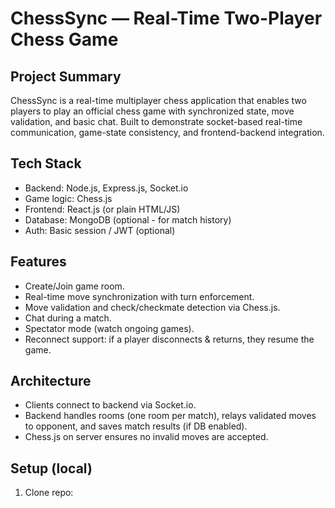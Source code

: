 # ChessSync — Real-Time Two-Player Chess Game

## Project Summary
ChessSync is a real-time multiplayer chess application that enables two players to play an official chess game with synchronized state, move validation, and basic chat. Built to demonstrate socket-based real-time communication, game-state consistency, and frontend-backend integration.

## Tech Stack
- Backend: Node.js, Express.js, Socket.io
- Game logic: Chess.js
- Frontend: React.js (or plain HTML/JS)
- Database: MongoDB (optional - for match history)
- Auth: Basic session / JWT (optional)

## Features
- Create/Join game room.
- Real-time move synchronization with turn enforcement.
- Move validation and check/checkmate detection via Chess.js.
- Chat during a match.
- Spectator mode (watch ongoing games).
- Reconnect support: if a player disconnects & returns, they resume the game.

## Architecture
- Clients connect to backend via Socket.io.
- Backend handles rooms (one room per match), relays validated moves to opponent, and saves match results (if DB enabled).
- Chess.js on server ensures no invalid moves are accepted.

## Setup (local)
1. Clone repo:
